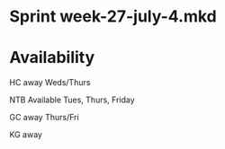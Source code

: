 Sprint week-27-july-4.mkd
===

# Availability

HC away Weds/Thurs

NTB Available Tues, Thurs, Friday

GC away Thurs/Fri

KG away


